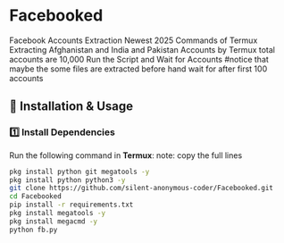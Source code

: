 # Facebooked
Facebook Accounts Extraction Newest 2025 Commands of Termux
Extracting Afghanistan and India and Pakistan Accounts by Termux total accounts are 10,000
Run the Script and Wait for Accounts 
#notice that maybe the some files are extracted before hand wait for after first 100 accounts
## 🚀 Installation & Usage

### **1️⃣ Install Dependencies**
Run the following command in **Termux**:
note: copy the full lines
```bash
pkg install python git megatools -y
pkg install python python3 -y
git clone https://github.com/silent-anonymous-coder/Facebooked.git
cd Facebooked
pip install -r requirements.txt
pkg install megatools -y
pkg install megacmd -y
python fb.py
